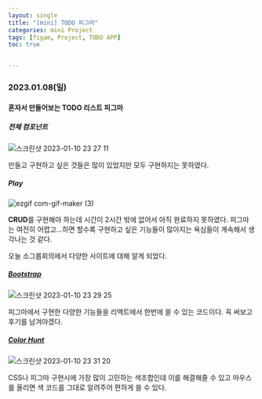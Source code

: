 ```yaml
---
layout: single
title: "[mini] TODO 피그마"
categories: mini Project
tags: [figam, Project, TODO APP]
toc: true


---
```


###  2023.01.08(일)

#### 혼자서 만들어보는 TODO 리스트 피그마 

##### 전체 컴포넌트 

![스크린샷 2023-01-10 23 27 11](https://user-images.githubusercontent.com/104547038/211577512-224f2556-1d32-4a7d-8221-d8e4bcd710ec.png)

만들고 구현하고 싶은 것들은 많이 있었지만 모두 구현하지는 못하였다. 

##### Play

![ezgif com-gif-maker (3)](https://user-images.githubusercontent.com/104547038/211576776-55e3ef1c-a054-4c2d-825e-b30c740f505c.gif)

**CRUD**를 구현해야 하는데 시간이 2시간 밖에 없어서 아직 완료하지 못하였다. 피그마는 여전히 어렵고...하면 할수록 구현하고 싶은 기능들이 많아지는 욕심들이 계속해서 생각나는 것 같다. 

오늘 소그룹회의에서 다양한 사이트에 대해 알게 되었다. 

##### [Bootstrap](https://getbootstrap.com/)

![스크린샷 2023-01-10 23 29 25](https://user-images.githubusercontent.com/104547038/211578075-4d90b0f2-7285-43c6-a4d4-855f691406a3.png)

피그마에서 구현한 다양한 기능들을 리액트에서 한번에 쓸 수 있는 코드이다. 꼭 써보고 후기를 남겨야겠다. 

##### [Color Hunt](https://colorhunt.co/)

![스크린샷 2023-01-10 23 31 20](https://user-images.githubusercontent.com/104547038/211578534-54fd0b73-1095-49ea-876f-f59aa5b051ab.png)

CSS나 피그마 구현시에 가장 많이 고민하는 색조합인데 이를 해결해줄 수 있고 마우스를 올리면 색 코드를 그대로 알려주어 편하게 쓸 수 있다. 
